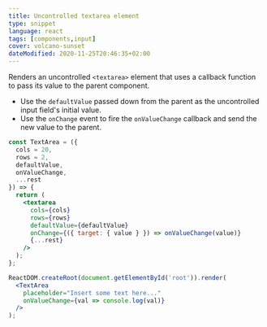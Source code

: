 ```yaml
---
title: Uncontrolled textarea element
type: snippet
language: react
tags: [components,input]
cover: volcano-sunset
dateModified: 2020-11-25T20:46:35+02:00
---
```


Renders an uncontrolled `<textarea>` element that uses a callback function to pass its value to the parent component.

- Use the `defaultValue` passed down from the parent as the uncontrolled input field's initial value.
- Use the `onChange` event to fire the `onValueChange` callback and send the new value to the parent.

```jsx
const TextArea = ({
  cols = 20,
  rows = 2,
  defaultValue,
  onValueChange,
  ...rest
}) => {
  return (
    <textarea
      cols={cols}
      rows={rows}
      defaultValue={defaultValue}
      onChange={({ target: { value } }) => onValueChange(value)}
      {...rest}
    />
  );
};
```

```jsx
ReactDOM.createRoot(document.getElementById('root')).render(
  <TextArea
    placeholder="Insert some text here..."
    onValueChange={val => console.log(val)}
  />
);
```
